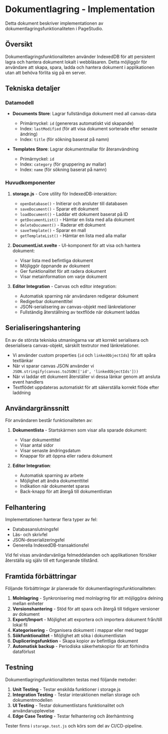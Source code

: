 # Dokumentlagring - Implementation

Detta dokument beskriver implementationen av dokumentlagringsfunktionaliteten i PageStudio.

## Översikt

Dokumentlagringsfunktionaliteten använder IndexedDB för att persistent lagra och hantera dokument lokalt i webbläsaren. Detta möjliggör för användare att skapa, spara, ladda och hantera dokument i applikationen utan att behöva förlita sig på en server.

## Tekniska detaljer

### Datamodell

- **Documents Store**: Lagrar fullständiga dokument med all canvas-data
  - Primärnyckel: `id` (genereras automatiskt vid skapande)
  - Index: `lastModified` (för att visa dokument sorterade efter senaste ändring)
  - Index: `title` (för sökning baserat på namn)

- **Templates Store**: Lagrar dokumentmallar för återanvändning
  - Primärnyckel: `id`
  - Index: `category` (för gruppering av mallar)
  - Index: `name` (för sökning baserat på namn)

### Huvudkomponenter

1. **storage.js** - Core utility för IndexedDB-interaktion:
   - `openDatabase()` - Initierar och ansluter till databasen
   - `saveDocument()` - Sparar ett dokument
   - `loadDocument()` - Laddar ett dokument baserat på ID
   - `getDocumentList()` - Hämtar en lista med alla dokument
   - `deleteDocument()` - Raderar ett dokument
   - `saveTemplate()` - Sparar en mall
   - `getTemplateList()` - Hämtar en lista med alla mallar

2. **DocumentList.svelte** - UI-komponent för att visa och hantera dokument:
   - Visar lista med befintliga dokument
   - Möjliggör öppnande av dokument
   - Ger funktionalitet för att radera dokument
   - Visar metainformation om varje dokument

3. **Editor Integration** - Canvas och editor integration:
   - Automatisk sparning när användaren redigerar dokument
   - Redigerbar dokumenttitel
   - JSON-serialisering av canvas-objekt med länkrelationer
   - Fullständig återställning av textflöde när dokument laddas

## Serialiseringshantering

En av de största tekniska utmaningarna var att korrekt serialisera och deserialisera canvas-objekt, särskilt textrutor med länkrelationer.

- Vi använder custom properties (`id` och `linkedObjectIds`) för att spåra textlänkar
- När vi sparar canvas JSON använder vi `JSON.stringify(canvas.toJSON(['id', 'linkedObjectIds']))`
- När vi laddar ett dokument återställer vi dessa länkar genom att ansluta event handlers
- Textflödet uppdateras automatiskt för att säkerställa korrekt flöde efter laddning

## Användargränssnitt

För användaren består funktionaliteten av:

1. **Dokumentlista** - Startskärmen som visar alla sparade dokument:
   - Visar dokumenttitel
   - Visar antal sidor
   - Visar senaste ändringsdatum
   - Knappar för att öppna eller radera dokument

2. **Editor Integration**:
   - Automatisk sparning av arbete
   - Möjlighet att ändra dokumenttitel
   - Indikation när dokumentet sparas
   - Back-knapp för att återgå till dokumentlistan

## Felhantering

Implementationen hanterar flera typer av fel:

- Databasanslutningsfel
- Läs- och skrivfel
- JSON-deserializeringsfel
- Generella IndexedDB-transaktionsfel

Vid fel visas användarvänliga felmeddelanden och applikationen försöker återställa sig själv till ett fungerande tillstånd.

## Framtida förbättringar

Följande förbättringar är planerade för dokumentlagringsfunktionaliteten:

1. **Molnlagring** - Synkronisering med molnlagring för att möjliggöra delning mellan enheter
2. **Versionshantering** - Stöd för att spara och återgå till tidigare versioner av dokument
3. **Export/Import** - Möjlighet att exportera och importera dokument från/till lokal fil
4. **Kategorisering** - Organisera dokument i mappar eller med taggar
5. **Sökfunktionalitet** - Möjlighet att söka i dokumentlistan
6. **Dupliceringsfunktion** - Skapa kopior av befintliga dokument
7. **Automatisk backup** - Periodiska säkerhetskopior för att förhindra dataförlust

## Testning

Dokumentlagringsfunktionaliteten testas med följande metoder:

1. **Unit Testing** - Testar enskilda funktioner i storage.js
2. **Integration Testing** - Testar interaktionen mellan storage och dokumentmodellen
3. **UI Testing** - Testar dokumentlistans funktionalitet och användarupplevelse
4. **Edge Case Testing** - Testar felhantering och återhämtning

Tester finns i `storage.test.js` och körs som del av CI/CD-pipeline.